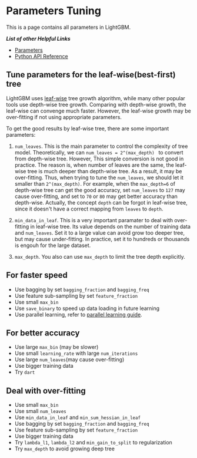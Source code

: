 # Parameters Tuning

This is a page contains all parameters in LightGBM.

***List of other Helpful Links***
* [Parameters](./Parameters.md)
* [Python API Reference](./Python-API.md)

## Tune parameters for the leaf-wise(best-first) tree

LightGBM uses [leaf-wise](https://github.com/Microsoft/LightGBM/wiki/Features#optimization-in-accuracy) tree growth algorithm, while many other popular tools use depth-wise tree growth. Comparing with depth-wise growth, the leaf-wise can convenge much faster. However, the leaf-wise growth may be over-fitting if not using appropriate parameters. 

To get the good results by leaf-wise tree, there are some important parameters:

1. ```num_leaves```. This is the main parameter to control the complexity of tree model. Theoretically, we can ```num_leaves = 2^(max_depth) ``` to convert from depth-wise tree. However, This simple conversion is not good in practice. The reason is, when number of leaves are the same, the leaf-wise tree is much deeper than depth-wise tree. As a result, it may be over-fitting. Thus, when trying to tune the ```num_leaves```, we should let it smaller than ```2^(max_depth)```. For example, when the ```max_depth=6``` of depth-wise tree can get the good accuracy, set ```num_leaves``` to ```127``` may cause over-fitting, and set to ```70``` or ```80``` may get better accuracy than depth-wise. Actually, the concept ```depth``` can be forgot in leaf-wise tree, since it doesn't have a correct mapping from ```leaves``` to ```depth```. 

2. ```min_data_in_leaf```. This is a very important paramater to deal with over-fitting in leaf-wise tree. Its value depends on the number of training data and ```num_leaves```. Set it to a large value can avoid grow too deeper tree, but may cause under-fitting. In practice, set it to hundreds or thousands is engouh for the large dataset. 

3. ```max_depth```. You also can use ```max_depth``` to limit the tree depth explicitly. 


## For faster speed

* Use bagging by set ```bagging_fraction``` and ```bagging_freq``` 
* Use feature sub-sampling by set ```feature_fraction```
* Use small ```max_bin```
* Use ```save_binary``` to speed up data loading in future learning
* Use parallel learning, refer to [parallel learning guide](./Parallel-Learning-Guide.md).

## For better accuracy

* Use large ```max_bin``` (may be slower)
* Use small ```learning_rate``` with large ```num_iterations```
* Use large ```num_leaves```(may cause over-fitting)
* Use bigger training data
* Try ```dart```

## Deal with over-fitting

* Use small ```max_bin```
* Use small ```num_leaves```
* Use ```min_data_in_leaf``` and ```min_sum_hessian_in_leaf```
* Use bagging by set ```bagging_fraction``` and ```bagging_freq``` 
* Use feature sub-sampling by set ```feature_fraction```
* Use bigger training data
* Try ```lambda_l1```, ```lambda_l2``` and ```min_gain_to_split``` to regularization
* Try ```max_depth``` to avoid growing deep tree 
